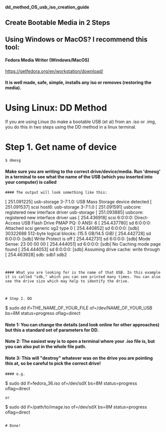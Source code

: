 #### dd_method_OS_usb_iso_creation_guide
## Create Bootable Media in 2 Steps 

## Using Windows or MacOS? I recommend this tool:

#### Fedora Media Writer (Windows/MacOS)
https://getfedora.org/en/workstation/download/

#### It is well made, safe, simple, installs any iso or removes (restoring the media). 


# Using Linux: DD Method
If you are using Linux (to make a bootable USB (et al) from an .iso or .img, you do this in two steps using the DD method in a linux terminal. 


# Step 1. Get name of device

```
$ dmesg
```

#### Make sure you are writing to the correct drive/device/media. Run 'dmesg' in a terminal to see what the name of the USB (which you inserted into your computer) is called




```
#### The output will look something like this:
```
[  251.091225] usb-storage 3-7:1.0: USB Mass Storage device detected
[  251.091537] scsi host6: usb-storage 3-7:1.0
[  251.091591] usbcore: registered new interface driver usb-storage
[  251.093885] usbcore: registered new interface driver uas
[  254.436918] scsi 6:0:0:0: Direct-Access              USB Flash Drive  PMAP PQ: 0 ANSI: 6
[  254.437780] sd 6:0:0:0: Attached scsi generic sg2 type 0
[  254.440852] sd 6:0:0:0: [sdb] 30322688 512-byte logical blocks: (15.5 GB/14.5 GiB)
[  254.442728] sd 6:0:0:0: [sdb] Write Protect is off
[  254.442731] sd 6:0:0:0: [sdb] Mode Sense: 23 00 00 00
[  254.444051] sd 6:0:0:0: [sdb] No Caching mode page found
[  254.444053] sd 6:0:0:0: [sdb] Assuming drive cache: write through
[  254.463928]  sdb: sdb1 sdb2
```


#### What you are looking for is the name of that USB. In this example it is called "sdb," which you can see printed many times. You can also see the drive size which may help to identify the drive.



# Step 2. DD

```
$ sudo dd if=THE_NAME_OF_YOUR_FILE of=/dev/NAME_OF_YOUR_USB bs=8M status=progress oflag=direct

#### Note 1: You can change the details (and look online for other approaches) but this a standard set of parameters for DD.

#### Note 2: The easiest way is to open a terminal where your .iso file is, but you can also put in the whole file path.

#### Note 3: This will "destroy" whatever was on the drive you are pointing this at, so be careful to pick the correct drive! 
```
#### e.g.

```
$ sudo dd if=fedora_36.iso of=/dev/sdX bs=8M status=progress oflag=direct
```
or
```
$ sudo dd if=/path/to/image.iso of=/dev/sdX bs=8M status=progress oflag=direct

```

# Done!

